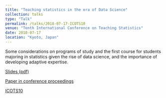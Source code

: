 ```yaml
---
title: "Teaching statistics in the era of Data Science"
collection: talks
type: "Talk"
permalink: /talks/2018-07-17-ICOTS10
venue: "Tenth International Conference on Teaching Statistics"
date: 2018-07-17
location: "Kyoto, Japan"
---
```


Some considerations on programs of study and the first course for students majoring in statistics given the rise of data science, and the importance of developing adaptive expertise.

[Slides (pdf)](http://utstat.utoronto.ca/alisong/Talks/Gibbs_ICOTS10_2018.pdf)

[Paper in conference proceedings](http://iase-web.org/icots/10/proceedings/pdfs/ICOTS10_3A2.pdf)

[ICOTS10](http://icots.info/10/)
